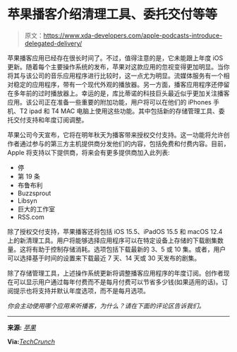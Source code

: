# 苹果播客介绍清理工具、委托交付等等

> 原文：<https://www.xda-developers.com/apple-podcasts-introduce-delegated-delivery/>

苹果播客应用已经存在很长时间了。不过，值得注意的是，它未能跟上年度 iOS 更新。随着每个主要操作系统的发布，苹果对这款应用的忽视变得更加明显。当你将其与该公司的音乐应用程序进行比较时，这一点尤为明显。流媒体服务有一个相对稳定的应用程序，带有一个现代外观的播放器。另一方面，播客应用程序还停留在多年前的过时播放器上。幸运的是，库比蒂诺的科技巨头最近似乎更加关注播客应用。该公司正在准备一些重要的附加功能，用户将可以在他们的 iPhones 手机、T2 ipad 和 T4 MAC 电脑上使用这些功能。其中包括新的存储管理工具、委托交付支持和年度订阅调整。

苹果公司今天宣布，它将在明年秋天为播客带来授权交付支持。这一功能将允许创作者通过参与的第三方主机提供商分发他们的内容，包括免费和付费内容。目前，Apple 将支持以下提供商，将来会有更多提供商加入此列表:

*   停
*   第 19 条
*   布鲁布利
*   Buzzsprout
*   Libsyn
*   巨大的工作室
*   RSS.com

除了授权交付支持，苹果播客还将包括 iOS 15.5、iPadOS 15.5 和 macOS 12.4 上的新清理工具。用户将能够选择应用程序可以在特定设备上存储的下载剧集数量。这将有助于控制存储消耗。选项包括下载最新的 3、5 或 10 集。或者，用户可以选择基于时间的设置来下载最近 7 天、14 天或 30 天发布的剧集。

除了存储管理工具，上述操作系统更新将调整播客应用程序的年度订阅。创作者现在可以显示用户通过每年付费而不是每月付费可以节省多少钱(如果适用的话)。订阅提示也将支持并默认年度选项，而不是每月选项。

*你会主动使用哪个应用来听播客，为什么？请在下面的评论区告诉我们。*

* * *

**来源:** [*苹果*](https://podcasters.apple.com/3513-news-introducing-delegated-delivery)

**Via:**[*TechCrunch*](https://techcrunch.com/2022/05/16/apple-podcasts-gains-storage-clean-up-tools-support-for-annual-subscriptions-and-a-new-distribution-system)
